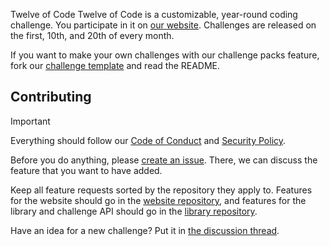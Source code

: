 Twelve of Code
Twelve of Code is a customizable, year-round coding challenge. You participate in it on [our website](https://mesure.x10.mx/twelve-of-code). Challenges are released on the first, 10th, and 20th of every month.

If you want to make your own challenges with our challenge packs feature, fork our [challenge template](https://github.com/twelve-of-code-official/challenge-template) and read the README.
## Contributing
> [!IMPORTANT]
> Everything should follow our [Code of Conduct](https://github.com/twelve-of-code-official/website/blob/680f5ed2ff1e9c37b13d1b27984d8338251080d1/CODE_OF_CONDUCT.md) and [Security Policy](https://github.com/twelve-of-code-official/website/blob/680f5ed2ff1e9c37b13d1b27984d8338251080d1/SECURITY.md).

Before you do anything, please [create an issue](https://github.com/twelve-of-code-official/website/issues/new/choose). There, we can discuss the feature that you want to have added.

Keep all feature requests sorted by the repository they apply to. Features for the website should go in the [website repository](https://github.com/twelve-of-code-official/website), and features for the library and challenge API should go in the [library repository](https://github.com/twelve-of-code-offical/library).

Have an idea for a new challenge? Put it in [the discussion thread](https://github.com/orgs/twelve-of-code-official/discussions/33).
<!--

**Here are some ideas to get you started:**

🙋‍♀️ A short introduction - what is your organization all about? DONE
🌈 Contribution guidelines - how can the community get involved? DONE
👩‍💻 Useful resources - where can the community find your docs? Is there anything else the community should know?
🍿 Fun facts - what does your team eat for breakfast?
🧙 Remember, you can do mighty things with the power of [Markdown](https://docs.github.com/github/writing-on-github/getting-started-with-writing-and-formatting-on-github/basic-writing-and-formatting-syntax)
-->
